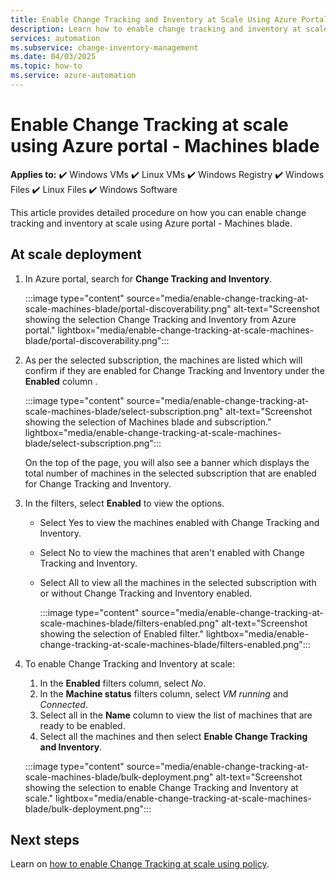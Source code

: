```yaml
---
title: Enable Change Tracking and Inventory at Scale Using Azure Portal - Machines Blade
description: Learn how to enable change tracking and inventory at scale for Windows and Linux VMs using the Machines blade in the Azure portal.
services: automation
ms.subservice: change-inventory-management
ms.date: 04/03/2025
ms.topic: how-to
ms.service: azure-automation
---
```


# Enable Change Tracking at scale using Azure portal - Machines blade

**Applies to:** :heavy_check_mark: Windows VMs :heavy_check_mark: Linux VMs :heavy_check_mark: Windows Registry :heavy_check_mark: Windows Files :heavy_check_mark: Linux Files :heavy_check_mark: Windows Software

This article provides detailed procedure on how you can enable change tracking and inventory at scale using Azure portal - Machines blade.

## At scale deployment

1. In Azure portal, search for  **Change Tracking and Inventory**.

    :::image type="content" source="media/enable-change-tracking-at-scale-machines-blade/portal-discoverability.png" alt-text="Screenshot showing the selection Change Tracking and Inventory from Azure portal." lightbox="media/enable-change-tracking-at-scale-machines-blade/portal-discoverability.png":::

1. As per the selected subscription, the machines are listed which will confirm if they are enabled for Change Tracking and Inventory under the **Enabled** column .

     :::image type="content" source="media/enable-change-tracking-at-scale-machines-blade/select-subscription.png" alt-text="Screenshot showing the selection of Machines blade and subscription." lightbox="media/enable-change-tracking-at-scale-machines-blade/select-subscription.png":::

    On the top of the page, you will also see a banner which displays the total number of machines in the selected subscription that are enabled for Change Tracking and Inventory.

1. In the filters, select **Enabled** to view the options. 
   - Select Yes to view the machines enabled with Change Tracking and Inventory.
   - Select No to view the machines that aren't enabled with Change Tracking and Inventory.
   - Select All to view all the machines in the selected subscription with or without Change Tracking and Inventory enabled.
   
     :::image type="content" source="media/enable-change-tracking-at-scale-machines-blade/filters-enabled.png" alt-text="Screenshot showing the selection of Enabled filter." lightbox="media/enable-change-tracking-at-scale-machines-blade/filters-enabled.png":::

1. To enable Change Tracking and Inventory at scale:

    1. In the **Enabled** filters column, select *No*.
    1. In the **Machine status** filters column, select *VM running* and *Connected*.
    1. Select all in the **Name** column to view the list of machines that are ready to be enabled.
    1. Select all the machines and then select **Enable Change Tracking and Inventory**.

    :::image type="content" source="media/enable-change-tracking-at-scale-machines-blade/bulk-deployment.png" alt-text="Screenshot showing the selection to enable Change Tracking and Inventory at scale." lightbox="media/enable-change-tracking-at-scale-machines-blade/bulk-deployment.png":::


## Next steps

Learn on [how to enable Change Tracking at scale using policy](enable-change-tracking-at-scale-policy.md).

